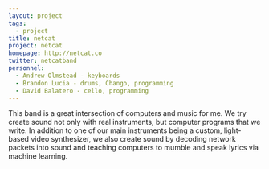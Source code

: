 ```yaml
---
layout: project
tags:
  - project
title: netcat
project: netcat
homepage: http://netcat.co
twitter: netcatband
personnel:
  - Andrew Olmstead - keyboards
  - Brandon Lucia - drums, Chango, programming
  - David Balatero - cello, programming
---
```


This band is a great intersection of computers and music for me. We try create
sound not only with real instruments, but computer programs that we write. In
addition to one of our main instruments being a custom, light-based video
synthesizer, we also create sound by decoding network packets into sound and
teaching computers to mumble and speak lyrics via machine learning.
